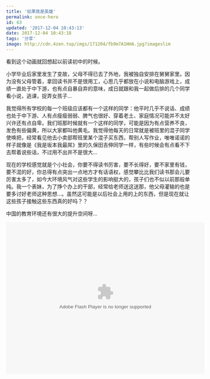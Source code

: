 ```yaml
---
title: '如果我是英雄'
permalink: once-hero
id: 63
updated: '2017-12-04 10:43:13'
date: 2017-12-04 10:43:18
tags: '分享'
image: http://cdn.4zen.top/imgs/171204/fb9m7A1HHA.jpg?imageslim
---
```


看到这个动画就回想起以前读初中的时候。

小学毕业后家里发生了变故，父母不得已去了外地，我被独自安排在舅舅家里。因为没有父母管着，拿回读书并不是很用工，心思几乎都放在小说和电脑游戏上，成绩一直处于中下游，也有点自暴自弃的意味，成日就跟和我一起做后排的几个同学看小说，逃课，捉弄女孩子...

我觉得所有学校的每一个班级应该都有一个这样的同学：他平时几乎不说话、成绩也处于中下游、人有点瘦瘦弱弱、脾气也很好、穿着老土、家庭情况可能并不太好兴许还有点自卑。我们班那时候就有一个这样的同学，可能是因为有点营养不良，发色有些偏黄，所以大家都叫他黄毛。我觉得他每天的日常就是被班里的混子同学使唤把，经常看见他去小卖部帮班里某个混子买东西，帮别人写作业，唯唯诺诺的样子就像是《我是坂本我最屌》里的久保田吉伸同学一样，有些时候会有点看不下去帮着说些话，不过用不出并不是很大...

现在的学校感觉就是个小社会，你要不得读书厉害，要不长得好，要不家里有钱，要不混的好，你总得有点突出一点地方才有话语权，感觉攀比比我们读书那会儿要厉害太多了，如今大环境风气对这些学生的影响挺大的，孩子们也不似以前那般单纯。我一个表妹，为了挣个办上的干部，经常给老师送这送那，他父母灌输的也是要多讨好老师这种思想...。虽然这可能是以后社会上用的上的东西，但是现在就让这些孩子接触这些东西真的好吗？？

中国的教育环境还有很大的提升空间呀...

<embed height="415" width="544" quality="high" allowfullscreen="true" type="application/x-shockwave-flash" src="//static.hdslb.com/miniloader.swf" flashvars="aid=11819370&page=1" pluginspage="//www.adobe.com/shockwave/download/download.cgi?P1_Prod_Version=ShockwaveFlash"></embed>